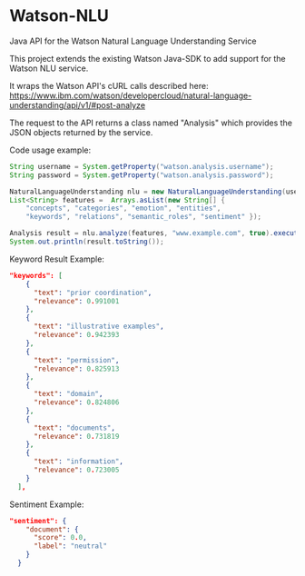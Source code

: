 # Watson-NLU
Java API for the Watson Natural Language Understanding Service

This project extends the existing Watson Java-SDK to add support for the Watson NLU service.

It wraps the Watson API's cURL calls described here:
https://www.ibm.com/watson/developercloud/natural-language-understanding/api/v1/#post-analyze

The request to the API returns a class named "Analysis" which provides the JSON objects returned by the service. 

Code usage example:

```java
String username = System.getProperty("watson.analysis.username");
String password = System.getProperty("watson.analysis.password");

NaturalLanguageUnderstanding nlu = new NaturalLanguageUnderstanding(username, password);
List<String> features =  Arrays.asList(new String[] { 	
	"concepts", "categories", "emotion", "entities", 
	"keywords", "relations", "semantic_roles", "sentiment" });

Analysis result = nlu.analyze(features, "www.example.com", true).execute();
System.out.println(result.toString());
```

Keyword Result Example:
```json
"keywords": [
    {
      "text": "prior coordination",
      "relevance": 0.991001
    },
    {
      "text": "illustrative examples",
      "relevance": 0.942393
    },
    {
      "text": "permission",
      "relevance": 0.825913
    },
    {
      "text": "domain",
      "relevance": 0.824806
    },
    {
      "text": "documents",
      "relevance": 0.731819
    },
    {
      "text": "information",
      "relevance": 0.723005
    }
  ],
```
Sentiment Example:
```json
"sentiment": {
    "document": {
      "score": 0.0,
      "label": "neutral"
    }
  }
```

